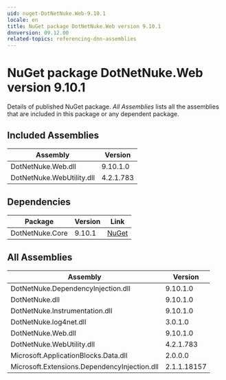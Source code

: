 ```yaml
---
uid: nuget-DotNetNuke.Web-9.10.1
locale: en
title: NuGet package DotNetNuke.Web version 9.10.1
dnnversion: 09.12.00
related-topics: referencing-dnn-assemblies
---
```


# NuGet package DotNetNuke.Web version 9.10.1
Details of published NuGet package.
*All Assemblies* lists all the assemblies that are included in this package or any dependent package.

## Included Assemblies

|Assembly|Version|
|---|---|
|DotNetNuke.Web.dll|9.10.1.0|
|DotNetNuke.WebUtility.dll|4.2.1.783|

## Dependencies

|Package|Version|Link|
|---|---|---|
|DotNetNuke.Core|9.10.1|[NuGet](https://www.nuget.org/packages/DotNetNuke.Core/9.10.1)|

## All Assemblies

|Assembly|Version|
|---|---|
|DotNetNuke.DependencyInjection.dll|9.10.1.0|
|DotNetNuke.dll|9.10.1.0|
|DotNetNuke.Instrumentation.dll|9.10.1.0|
|DotNetNuke.log4net.dll|3.0.1.0|
|DotNetNuke.Web.dll|9.10.1.0|
|DotNetNuke.WebUtility.dll|4.2.1.783|
|Microsoft.ApplicationBlocks.Data.dll|2.0.0.0|
|Microsoft.Extensions.DependencyInjection.dll|2.1.1.18157|

